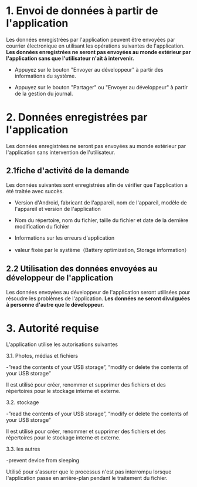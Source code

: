 # 1. Envoi de données à partir de l'application

Les données enregistrées par l'application peuvent être envoyées par courrier électronique en utilisant les opérations suivantes de l'application. **Les données enregistrées ne seront pas envoyées au monde extérieur par l'application sans que l'utilisateur n'ait à intervenir.**

- Appuyez sur le bouton "Envoyer au développeur" à partir des informations du système.

- Appuyez sur le bouton "Partager" ou "Envoyer au développeur" à partir de la gestion du journal.

# 2. Données enregistrées par l'application

Les données enregistrées ne seront pas envoyées au monde extérieur par l'application sans intervention de l'utilisateur.

## 2.1fiche d'activité de la demande

Les données suivantes sont enregistrées afin de vérifier que l'application a été traitée avec succès.

- Version d'Android, fabricant de l'appareil, nom de l'appareil, modèle de l'appareil et version de l'application

- Nom du répertoire, nom du fichier, taille du fichier et date de la dernière modification du fichier

- Informations sur les erreurs d'application

- valeur fixée par le système（Battery optimization, Storage information） 

## 2.2 Utilisation des données envoyées au développeur de l'application

Les données envoyées au développeur de l'application seront utilisées pour résoudre les problèmes de l'application. **Les données ne seront divulguées à personne d'autre que le développeur.**  

# 3. Autorité requise

L'application utilise les autorisations suivantes

3.1. Photos, médias et fichiers

-”read the contents of your USB storage”, “modify or delete the contents of your USB storage”

Il est utilisé pour créer, renommer et supprimer des fichiers et des répertoires pour le stockage interne et externe.

3.2. stockage

-”read the contents of your USB storage”, “modify or delete the contents of your USB storage”

Il est utilisé pour créer, renommer et supprimer des fichiers et des répertoires pour le stockage interne et externe.

3.3. les autres

-prevent device from sleeping

Utilisé pour s'assurer que le processus n'est pas interrompu lorsque l'application passe en arrière-plan pendant le traitement du fichier.

 